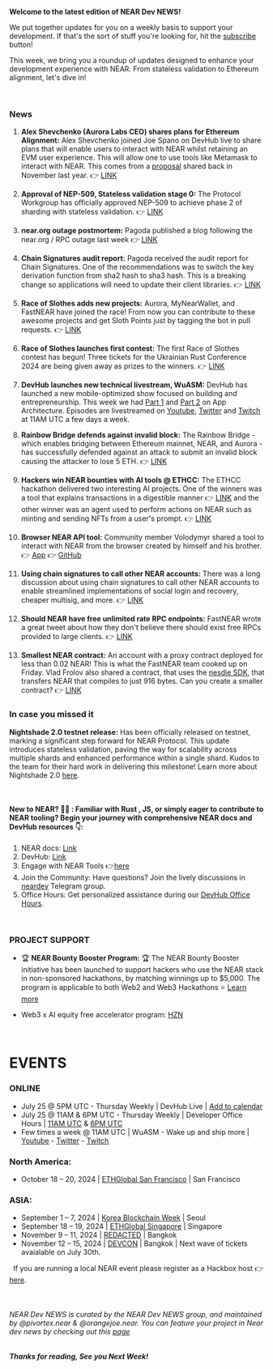 **Welcome to the latest edition of NEAR Dev NEWS!**


We put together updates for you on a weekly basis to support your development. If that's the sort of stuff you're looking for, hit the [subscribe](https://newsletter.neardevhub.org/) button!


This week, we bring you a roundup of updates designed to enhance your development experience with NEAR. From stateless validation to Ethereum alignment, let's dive in!




&nbsp;


### News


1. **Alex Shevchenko (Aurora Labs CEO) shares plans for Ethereum Alignment:**
Alex Shevchenko joined Joe Spano on DevHub live to share plans that will enable users to interact with NEAR whilst retaining an EVM user experience. This will allow one to use tools like Metamask to interact with NEAR. This comes from a [proposal](https://github.com/near/NEPs/issues/518) shared back in November last year. 👉 [LINK](https://www.youtube.com/watch?v=2vGbHJhwGSk&t=2540s)


2. **Approval of NEP-509, Stateless validation stage 0:**
The Protocol Workgroup has officially approved NEP-509 to achieve phase 2 of sharding with stateless validation. 👉 [LINK](https://github.com/near/NEPs/pull/509/files#diff-6a0303f0a0bbbb5536acb0f78d7a7d7c446194c39ba9c0d7cbb8e0c9a52a345a)


3. **near.org outage postmortem:**
Pagoda published a blog following the near.org / RPC outage last week 👉 [LINK](https://docs.near.org/blog/2024-07-11-near-org-outage)


4. **Chain Signatures audit report:**
Pagoda received the audit report for Chain Signatures. One of the recommendations was to switch the key derivation function from sha2 hash to sha3 hash. This is a breaking change so applications will need to update their client libraries. 👉 [LINK](https://t.me/chain_abstraction/1709)


5. **Race of Slothes adds new projects:**
Aurora, MyNearWallet, and FastNEAR have joined the race! From now you can contribute to these awesome projects and get Sloth Points just by tagging the bot in pull requests. 👉 [LINK](https://race-of-sloths.com/)


6. **Race of Slothes launches first contest:**
The first Race of Slothes contest has begun! Three tickets for the Ukrainian Rust Conference 2024 are being given away as prizes to the winners. 👉 [LINK](https://x.com/race_of_sloths/status/1813282289817624826)


7. **DevHub launches new technical livestream, WuASM:**
DevHub has launched a new mobile-optimized show focused on building and entrepreneurship. This week we had [Part 1](https://www.youtube.com/watch?v=jgb_oxDV9Bc&t=800s) and [Part 2](https://www.youtube.com/watch?v=kdEaniVOvR4&t=565s) on App Architecture. Episodes are livestreamed on [Youtube](https://www.youtube.com/@NEARDevHub), [Twitter](https://x.com/neardevhub) and [Twitch](https://www.twitch.tv/neardevhub) at 11AM UTC a few days a week.  


8. **Rainbow Bridge defends against invalid block:**
The Rainbow Bridge - which enables bridging between Ethereum mainnet, NEAR, and Aurora - has successfully defended against an attack to submit an invalid block causing the attacker to lose 5 ETH. 👉 [LINK](https://x.com/BowenWang18/status/1812290216662835456)


9. **Hackers win NEAR bounties with AI tools @ ETHCC:**
The ETHCC hackathon delivered two interesting AI projects. One of the winners was a tool that explains transactions in a digestible manner 👉 [LINK](https://github.com/mohamedalichelbi/ethbrussels24) and the other winner was an agent used to perform actions on NEAR such as minting and sending NFTs from a user's prompt. 👉 [LINK](https://github.com/RezaRahemtola/near-ai-assistant)


10. **Browser NEAR API tool:**
Community member Volodymyr shared a tool to interact with NEAR from the browser created by himself and his brother. 👉 [App](https://lantstool.io/) 👉 [GitHub](https://github.com/lantstools/ui.web.lantstool)


11. **Using chain signatures to call other NEAR accounts:**
There was a long discussion about using chain signatures to call other NEAR accounts to enable streamlined implementations of social login and recovery, cheaper multisig, and more. 👉 [LINK](https://t.me/chain_abstraction/1653)


12. **Should NEAR have free unlimited rate RPC endpoints:**
FastNEAR wrote a great tweet about how they don't believe there should exist free RPCs provided to large clients. 👉 [LINK](https://x.com/fast_near/status/1813004796271460404)


13. **Smallest NEAR contract:**
An account with a proxy contract deployed for less than 0.02 NEAR! This is what the FastNEAR team cooked up on Friday. Vlad Frolov also shared a contract, that uses the [nesdie SDK](https://github.com/austinabell/nesdie), that transfers NEAR that compiles to just 916 bytes. Can you create a smaller contract? 👉 [LINK](https://x.com/fast_near/status/1814446732450689324)


### In case you missed it 

**Nightshade 2.0 testnet release:** 
Has been officially released on testnet, marking a significant step forward for NEAR Protocol. This update introduces stateless validation, paving the way for scalability across multiple shards and enhanced performance within a single shard. Kudos to the team for their hard work in delivering this milestone! Learn more about Nightshade 2.0 [here](https://t.co/MnnzEYI8dA).


&nbsp; 
#### **New to NEAR? 👨‍💻 :** Familiar with Rust , JS, or simply eager to contribute to NEAR tooling? Begin your journey with comprehensive NEAR docs and DevHub resources 👇:

1. NEAR docs: [Link](https://docs.near.org/)
2. DevHub: [Link](https://neardevhub.org/)
3. Engage with NEAR Tools 👉[here](https://near.social/devhub.near/widget/app?page=blog&id=2496)
4. Join the Community: Have questions? Join the lively discussions in [neardev](https://t.me/neardev) Telegram group.
5. Office Hours: Get personalized assistance during our [DevHub Office Hours](https://near.social/devhub.near/widget/app?page=community&handle=devrel&tab=office-hours).


&nbsp; 
### PROJECT SUPPORT

- 🏆 **NEAR Bounty Booster Program:** 🏆
The NEAR Bounty Booster initiative has been launched to support hackers who use the NEAR stack in non-sponsored hackathons, by matching winnings up to $5,000. The program is applicable to both Web2 and Web3 Hackathons ⭐️
[Learn more](https://near.social/devhub.near/widget/app?page=blog&id=3021)

- Web3 x AI equity free accelerator program: [HZN](https://www.hzn.xyz/hzn)


&nbsp; 

# EVENTS 

### ONLINE
- July 25 @ 5PM UTC - Thursday Weekly | DevHub Live | [Add to calendar](https://calendar.google.com/calendar/event?action=TEMPLATE&tmeid=N2QzdmJudHI5ZDlncTRqdWQwMjQ0amZ1NmRfMjAyNDA3MjVUMTcwMDAwWiBjX2Y1NGVkMzdmZDkyMzI3YWNkYzdlNDM0M2ZlNDA3MjJhZTU3OTdiNmM4MjkyOWJhOTNlOWYzYTg5YzY5NjU3YWJAZw&tmsrc=c_f54ed37fd92327acdc7e4343fe40722ae5797b6c82929ba93e9f3a89c69657ab%40group.calendar.google.com&scp=ALL)
- July 25 @ 11AM & 6PM UTC - Thursday Weekly | Developer Office Hours | [11AM UTC](https://calendar.google.com/calendar/event?action=TEMPLATE&tmeid=MWd1Y2ZkNG9jcWEybHZkdGs1Mm4yYWZrYm9fMjAyNDA3MjVUMTEwMDAwWiBjX2Y1NGVkMzdmZDkyMzI3YWNkYzdlNDM0M2ZlNDA3MjJhZTU3OTdiNmM4MjkyOWJhOTNlOWYzYTg5YzY5NjU3YWJAZw&tmsrc=c_f54ed37fd92327acdc7e4343fe40722ae5797b6c82929ba93e9f3a89c69657ab%40group.calendar.google.com&scp=ALL) & [6PM UTC](https://calendar.google.com/calendar/event?action=TEMPLATE&tmeid=MHFhYjAzdmR1NXFkbjVjb3BhZWY2MGtnZG9fMjAyNDA3MjVUMTgwMDAwWiBjX2Y1NGVkMzdmZDkyMzI3YWNkYzdlNDM0M2ZlNDA3MjJhZTU3OTdiNmM4MjkyOWJhOTNlOWYzYTg5YzY5NjU3YWJAZw&tmsrc=c_f54ed37fd92327acdc7e4343fe40722ae5797b6c82929ba93e9f3a89c69657ab%40group.calendar.google.com&scp=ALL)
- Few times a week @ 11AM UTC | WuASM - Wake up and ship more | [Youtube](https://www.youtube.com/@NEARDevHub) - [Twitter](https://x.com/neardevhub) - [Twitch](https://www.twitch.tv/neardevhub) 

### North America:
- October 18 – 20, 2024 | [ETHGlobal San Francisco](https://ethglobal.com/events/sanfrancisco2024) | San Francisco

### ASIA:
- September 1 – 7, 2024 | [Korea Blockchain Week](https://koreablockchainweek.com/) | Seoul
- September 18 – 19, 2024 | [ETHGlobal Singapore](https://ethglobal.com/events/singapore2024) | Singapore 
- November 9 – 11, 2024 | [REDACTED](https://redactedbangkok.ai/) | Bangkok 
- November 12 – 15, 2024 | [DEVCON](https://devcon.org/en/) | Bangkok | Next wave of tickets avaialable on July 30th.

&nbsp; 
If you are running a local NEAR event please register as a Hackbox host 👉 [here](https://near.org/hackbox.near/widget/home). 

&nbsp; 
###### NEAR Dev NEWS is curated by the NEAR Dev NEWS group, and maintained by @pivortex.near & @orangejoe.near. You can feature your project in Near dev news by checking out this [page](https://near.social/devhub.near/widget/app?page=community&handle=neardevnews&tab=how-to-get-featured)


##### Thanks for reading, See you Next Week!











